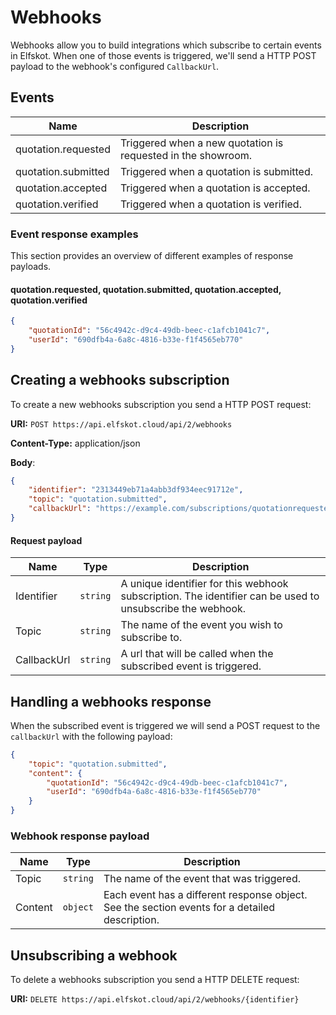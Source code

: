 # Webhooks

Webhooks allow you to build integrations which subscribe to certain events in Elfskot. When one of those events is triggered, we'll send a HTTP POST payload to the webhook's configured `CallbackUrl`.

## Events

| Name                | Description                                                  |
| ------------------- | ------------------------------------------------------------ |
| quotation.requested | Triggered when a new quotation is requested in the showroom. |
| quotation.submitted | Triggered when a quotation is submitted.                     |
| quotation.accepted  | Triggered when a quotation is accepted.                      |
| quotation.verified  | Triggered when a quotation is verified.                      |

### Event response examples

This section provides an overview of different examples of response payloads.

#### quotation.requested, quotation.submitted, quotation.accepted, quotation.verified

```json
{
    "quotationId": "56c4942c-d9c4-49db-beec-c1afcb1041c7",
    "userId": "690dfb4a-6a8c-4816-b33e-f1f4565eb770"
}
```



## Creating a webhooks subscription

To create a new webhooks subscription you send a HTTP POST request:

**URI:** `POST https://api.elfskot.cloud/api/2/webhooks`

**Content-Type:** application/json

**Body**:

```json
{
	"identifier": "2313449eb71a4abb3df934eec91712e",
	"topic": "quotation.submitted",
    "callbackUrl": "https://example.com/subscriptions/quotationrequested"
}
```

#### Request payload

| Name        | Type     | Description                                                  |
| ----------- | -------- | ------------------------------------------------------------ |
| Identifier  | `string` | A unique identifier for this webhook subscription. The identifier can be used to unsubscribe the webhook. |
| Topic       | `string` | The name of the event you wish to subscribe to.              |
| CallbackUrl | `string` | A url that will be called when the subscribed event is triggered. |



## Handling a webhooks response

When the subscribed event is triggered we will send a POST request to the `callbackUrl` with the following payload:

```json
{
    "topic": "quotation.submitted",
    "content": {
        "quotationId": "56c4942c-d9c4-49db-beec-c1afcb1041c7",
        "userId": "690dfb4a-6a8c-4816-b33e-f1f4565eb770"
    }
}
```

### Webhook response payload

| Name    | Type     | Description                                                  |
| ------- | -------- | ------------------------------------------------------------ |
| Topic   | `string` | The name of the event that was triggered.                    |
| Content | `object` | Each event has a different response object. See the section events for a detailed description. |



## Unsubscribing a webhook

To delete a webhooks subscription you send a HTTP DELETE request:

**URI:** `DELETE https://api.elfskot.cloud/api/2/webhooks/{identifier}`

